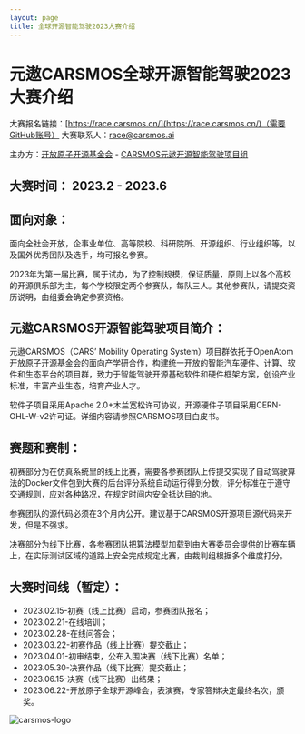 ```yaml
---
layout: page
title: 全球开源智能驾驶2023大赛介绍
--- 
```

# **元遨CARSMOS全球开源智能驾驶2023大赛介绍**


大赛报名链接：[https://race.carsmos.cn/](https://race.carsmos.cn/)（需要GitHub账号）
大赛联系人：race@carsmos.ai

主办方：[开放原子开源基金会](https://www.openatom.org/home) - [CARSMOS元遨开源智能驾驶项目组](http://carsmos.ai)
 
## **大赛时间：** 2023.2 - 2023.6
 
## **面向对象：**

面向全社会开放，企事业单位、高等院校、科研院所、开源组织、行业组织等，以及国外优秀团队及选手，均可报名参赛。

2023年为第一届比赛，属于试办，为了控制规模，保证质量，原则上以各个高校的开源俱乐部为主，每个学校限定两个参赛队，每队三人。其他参赛队，请提交资历说明，由组委会确定参赛资格。
  
## **元遨CARSMOS开源智能驾驶项目简介：**

元遨CARSMOS（CARS’ Mobility Operating System）项目群依托于OpenAtom开放原子开源基金会的面向产学研合作，构建统一开放的智能汽车硬件、计算、软件和生态平台的项目群，致力于智能驾驶开源基础软件和硬件框架方案，创设产业标准，丰富产业生态，培育产业人才。

软件子项目采用Apache 2.0+木兰宽松许可协议，开源硬件子项目采用CERN-OHL-W-v2许可证。详细内容请参照CARSMOS项目白皮书。
 
## **赛题和赛制：**

初赛部分为在仿真系统里的线上比赛，需要各参赛团队上传提交实现了自动驾驶算法的Docker文件包到大赛的后台评分系统自动运行得到分数，评分标准在于遵守交通规则，应对各种路况，在规定时间内安全抵达目的地。

参赛团队的源代码必须在3个月内公开。建议基于CARSMOS开源项目源代码来开发，但是不强求。

决赛部分为线下比赛，各参赛团队把算法模型加载到由大赛委员会提供的比赛车辆上，在实际测试区域的道路上安全完成规定比赛，由裁判组根据多个维度打分。
 
## **大赛时间线（暂定）**：

* 2023.02.15-初赛（线上比赛）启动，参赛团队报名；
* 2023.02.21-在线培训；
* 2023.02.28-在线问答会；
* 2023.03.22-初赛作品（线上比赛）提交截止；
* 2023.04.01-初审结束，公布入围决赛（线下比赛）名单；
* 2023.05.30-决赛作品（线下比赛）提交截止；
* 2023.06.15-决赛（线下比赛）出结果；
* 2023.06.22-开放原子全球开源峰会，表演赛，专家答辩决定最终名次，颁奖。
 

![carsmos-logo](https://user-images.githubusercontent.com/99924265/219509901-34f8bff0-6c4b-4c7f-937b-696de3680d01.jpg)

